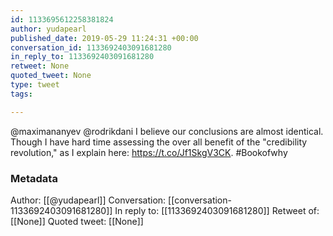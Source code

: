```yaml
---
id: 1133695612258381824
author: yudapearl
published_date: 2019-05-29 11:24:31 +00:00
conversation_id: 1133692403091681280
in_reply_to: 1133692403091681280
retweet: None
quoted_tweet: None
type: tweet
tags:

---
```


@maximananyev @rodrikdani I believe our conclusions are almost identical. Though I have hard time assessing the over all benefit of the "credibility revolution," as I explain here: https://t.co/Jf1SkgV3CK.  #Bookofwhy

### Metadata

Author: [[@yudapearl]]
Conversation: [[conversation-1133692403091681280]]
In reply to: [[1133692403091681280]]
Retweet of: [[None]]
Quoted tweet: [[None]]
